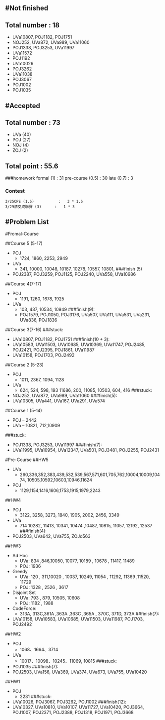 #Not finished
---------------------------------------
## Total number : 18
- UVa10807, POJ1182, POJ1751
- NOJ252, UVa872, UVa989, UVa11060
- POJ1338, POJ3253, UVa11997
- UVa11572
- POJ1192
- UVa10026
- POJ3262
- UVa11038
- POJ3067
- POJ1002
- POJ1035


#Accepted
---------------------------------------
## Total number : 73
- UVa (40)
- POJ (27)
- NOJ (4)
- ZOJ (2)

## Total point : 55.6

###homework
    formal (1)          : 31
    pre-course (0.5)    : 30
    late (0.7)          : 3

### Contest
    3/25CPE (1.5)           :   3 * 1.5
    3/29清交成聯賽 (3)      :   1 * 3


#Problem List
---------------------------------------
#Fromal-Course

##Course 5 (5-17)
- POJ
    - 1724, 1860, 2253, 2949
- UVa
    -  341, 10000, 10048, 10187, 10278, 10557, 10801, 
###finish (5)
- POJ2387, POJ3259, POJ1125, POJ2240, UVa558, UVa10986


##Course 4(7-17)
- POJ
    - 1191, 1260, 1678, 1925
- UVa
    - 103, 437, 10534, 10949
###finish(9):
    - POJ1579, POJ1050, POJ3176, UVa507, UVa111, UVa531, UVa231, UVa836, POJ1836


##Course 3(7-16)
###stuck:
- UVa10807, POJ1182, POJ1751
###finish(10 + 3):
- UVa10583, UVa11503, UVa10685, UVa10369, UVa11747, POJ2485, POJ2421, POJ2395, POJ1861, UVa11987
- UVa10158, POJ1703, POJ2492 


##Course 2 (5-23)
- POJ
    - 1011,     2367, 1094, 1128
- UVa
    - 624, 524, 598, 193    11686, 200, 11085, 10503, 604, 416
###stuck:
- NOJ252, UVa872, UVa989, UVa11060
###finish(5):
- UVa10305, UVa441, UVa167, UVa291, UVa574


##Course 1 (5-14)
- POJ
    – 2442
- UVa
    – 10821,    712,10909

###stuck:
- POJ1338, POJ3253, UVa11997
###finish(7):
- UVa11995, UVa10954, UVa12347, UVa501, POJ3481, POJ2255, POJ2431




#Pre-Course
##HW5
- UVa
    - 260,336,352,383,439,532,539,567,571,601,705,762,10004,10009,10474, 10505,10592,10603,10946,11624
- POJ
    - 1129,1154,1416,1606,1753,1915,1979,2243

##HW4
- POJ
    - 3122, 3258, 3273,    1840, 1905, 2002, 2456, 3349
- UVa
    - 714 10282, 11413,     10341, 10474 ,10487, 10815, 11057, 12192, 12537
###finish(4):
- POJ2503, UVa642, UVa755, ZOJd563

##HW3
- Ad Hoc
    - UVa: 834 ,846,10050, 10077, 10189 , 10678 , 11417, 11489
    - POJ: 1936
- Greedy
    - UVa: 120 , 311,10020 , 10037, 10249, 11054 , 11292, 11369 ,11520, 11729
    - POJ: 1328 , 2526 , 3617
- Disjoint Set
    - UVa: 793 , 879, 10505, 10608
    - POJ: 1182 , 1988 
- CodeForce:
    - 313A, 313C,361A ,363A ,363C ,365A , 370C, 371D, 373A
##finish(7):
- UVa10158, UVa10583, UVa10685, UVa11503, UVa11987, POJ1703, POJ2492

##HW2
- POJ
    - 1068、1664、3714
- UVa
    - 10017、10098、10245、11069, 10815
###stuck:
- POJ1035
###finish(7):
- POJ2503, UVa156, UVa369, UVa374, UVa673, UVa755, UVa10420

##HW1
- POJ
    - 2231
###stuck:
- UVa10026, POJ3067, POJ3262, POJ1002
###finish(12):
- UVa10327, UVa10810, UVa10107, UVa11727, UVa10420, POJ3664, POJ1007, POJ2371, POJ2388, POJ1318, POJ1971, POJ3668
